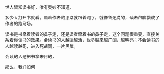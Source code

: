 
世人皆知读书好，唯有奥妙不知道。

多少人打开书就看，顺着作者的思路就跟着跑了。就像鲁迅说的，读者的脑袋成了作者的跑马场。

读书是书牵着读者的鼻子走，还是读者牵着书的鼻子走，这个问题很重要，直接关系着你读书的效果。会读书的人越读越活，世界越来越广阔，越明亮；不会读书的人越读越死，进入死胡同，一片黑暗。

会读的人是把书拿来用的，

那么，我们如何




<!--stackedit_data:
eyJoaXN0b3J5IjpbMjAyNzU5MTkwMl19
-->